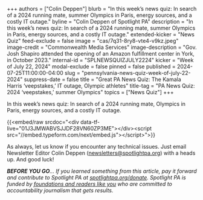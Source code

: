+++
authors = ["Colin Deppen"]
blurb = "In this week’s news quiz: In search of a 2024 running mate, summer Olympics in Paris, energy sources, and a costly IT outage."
byline = "Colin Deppen of Spotlight PA"
description = "In this week’s news quiz: In search of a 2024 running mate, summer Olympics in Paris, energy sources, and a costly IT outage."
extended-kicker = "News Quiz"
feed-exclude = false
image = "cas/7q31-8ry8-vte4-v9kz.jpeg"
image-credit = "Commonwealth Media Services"
image-description = "Gov. Josh Shapiro attended the opening of an Amazon fulfillment center in York, in October 2023."
internal-id = "SPLNEWSQUIZJULY2224"
kicker = "Week of July 22, 2024"
modal-exclude = false
pinned = false
published = 2024-07-25T11:00:00-04:00
slug = "pennsylvania-news-quiz-week-of-july-22-2024"
suppress-date = false
title = "Great PA News Quiz: The Kamala Harris ‘veepstakes,’ IT outage, Olympic athletes"
title-tag = "PA News Quiz: 2024 ‘veepstakes,’ summer Olympics"
topics = ["News Quiz"]
+++

In this week’s news quiz: In search of a 2024 running mate, Olympics in Paris, energy sources, and a costly IT outage.

{{<embed/raw srcdoc="&lt;div data-tf-live=&#34;01J3JMWABVSJJDF28VN60ZP3ME&#34;&gt;&lt;/div&gt;&lt;script src=&#34;//embed.typeform.com/next/embed.js&#34;&gt;&lt;/script&gt;">}}

As always, let us know if you encounter any technical issues. Just email Newsletter Editor Colin Deppen (newsletters@spotlightpa.org) with a heads up. And good luck!

<strong><em>BEFORE YOU GO</em></strong><em>… If you learned something from this article, pay it forward and contribute to Spotlight PA at </em><a href="http://spotlightpa.org/donate"><em>spotlightpa.org/donate</em></a><em>. Spotlight PA is funded by </em><a href="https://www.spotlightpa.org/support"><em>foundations and readers like you</em></a><em> who are committed to accountability journalism that gets results.</em>

